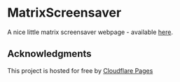 # MatrixScreensaver

A nice little matrix screensaver webpage - available [here](https://matrix-5jo.pages.dev/).

## Acknowledgments

This project is hosted for free by [Cloudflare Pages](https://pages.cloudflare.com/)
